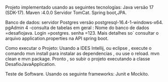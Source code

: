 Projeto implementado usando as seguintes tecnologias: 
Java versão 17 (SDK-17).
Maven :4.0.0
Servidor TomCat.
Spring boot,JPA.

Banco de dados:
servidor Postgres versão postgresql-16.4-1-windows-x64.
pgAdmin 4 -consulta de tabelas em geral :
Nome do banco de dados =desafiojava.
Login =postgres.
senha =123.
Mais detalhes so´ consultar o arquivo application.properties na API spring boot.

Como executar o Projeto:
Usando a IDES Intellij, ou eclipse , execute o comando mvn install para instalar as dependencias , ou use o reload.
mvn clean e mvn package.
Pronto , so subir o projeto executando a classe DesafioJavaApplication.

Teste de Software.
Usando os seguinte frameworks: Junit e Mockito.


